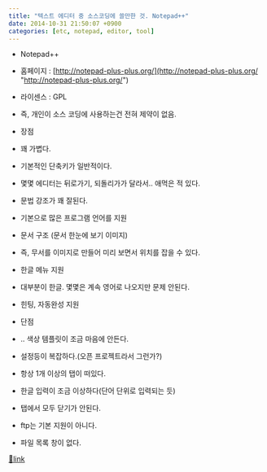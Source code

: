 ```yaml
---
title: "텍스트 에디터 중 소스코딩에 쓸만한 것. Notepad++"
date: 2014-10-31 21:50:07 +0900
categories: [etc, notepad, editor, tool]
---
```


- Notepad++
- 홈페이지 : [http://notepad-plus-plus.org/](http://notepad-plus-plus.org/ "http://notepad-plus-plus.org/")
- 라이센스 : GPL
- 즉, 개인이 소스 코딩에 사용하는건 전혀 제약이 없음.

- 장점
- 꽤 가볍다.
- 기본적인 단축키가 일반적이다.
- 몇몇 에디터는 뒤로가기, 되돌리가가 달라서.. 애먹은 적 있다.

- 문법 강조가 꽤 잘된다.
- 기본으로 많은 프로그램 언어를 지원

- 문서 구조 (문서 한눈에 보기 이미지)
- 즉, 무서를 이미지로 만들어 미리 보면서 위치를 잡을 수 있다.

- 한글 메뉴 지원
- 대부분이 한글. 몇몇은 계속 영어로 나오지만 문제 안된다.

- 힌팅, 자동완성 지원

- 단점
- .. 색상 템플릿이 조금 마음에 안든다.
- 설정등이 복잡하다.(오픈 프로젝트라서 그런가?)
- 항상 1개 이상의 탭이 떠있다.
- 한글 입력이 조금 이상하다(단어 단위로 입력되는 듯)
- 탭에서 모두 닫기가 안된다.
- ftp는 기본 지원이 아니다.
- 파일 목록 창이 없다.






[🔗link](http://www.mins01.com/mh/tech/read/905)